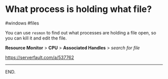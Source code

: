 # What process is holding what file?
#windows #files

You can use `resmon` to find out what processes are holding a file open, so you can kill it and edit the file.

**Resource Monitor** > **CPU**  > **Associated Handles** > _search for file_

https://serverfault.com/a/537762

---

END.
